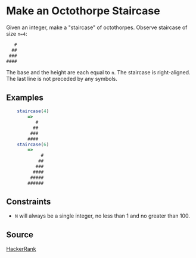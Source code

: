# Make an Octothorpe Staircase

Given an integer, make a "staircase" of octothorpes. Observe staircase of size `n=4`:

```javascript
   #
  ##
 ###
####
```

The base and the height are each equal to `n`. The staircase is right-aligned. The last line is not preceded by any symbols. 

## Examples

```javascript
    staircase(4)
        => 
           #
          ##
         ###
        ####
    staircase(6)
        => 
             #
            ##
           ###
          ####
         #####
        ######
```

## Constraints
- `N` will always be a single integer, no less than 1 and no greater than 100. 

## Source
[HackerRank](https://www.hackerrank.com/challenges/staircase/problem)